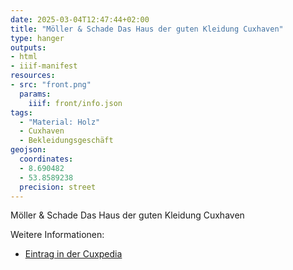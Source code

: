 ```yaml
---
date: 2025-03-04T12:47:44+02:00
title: "Möller & Schade Das Haus der guten Kleidung Cuxhaven"
type: hanger
outputs:
- html
- iiif-manifest
resources:
- src: "front.png"
  params:
    iiif: front/info.json
tags:
  - "Material: Holz"
  - Cuxhaven
  - Bekleidungsgeschäft
geojson:
  coordinates:
  - 8.690482
  - 53.8589238
  precision: street
---
```

Möller & Schade
Das Haus der guten Kleidung
Cuxhaven

<div class="notes">
Weitere Informationen:
<ul>
<li><a href="https://cuxpedia.de/index.php?title=M%C3%B6ller_%26_Schade">Eintrag in der Cuxpedia</a></li>
</ul>
</div>
